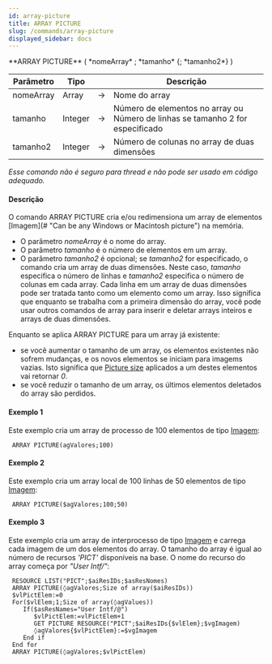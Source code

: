 ```yaml
---
id: array-picture
title: ARRAY PICTURE
slug: /commands/array-picture
displayed_sidebar: docs
---
```


<!--REF #_command_.ARRAY PICTURE.Syntax-->**ARRAY PICTURE** ( *nomeArray* ; *tamanho* {; *tamanho2*} )<!-- END REF-->
<!--REF #_command_.ARRAY PICTURE.Params-->
| Parâmetro | Tipo |  | Descrição |
| --- | --- | --- | --- |
| nomeArray | Array | &#8594;  | Nome do array |
| tamanho | Integer | &#8594;  | Número de elementos no array ou Número de linhas se tamanho 2 for especificado |
| tamanho2 | Integer | &#8594;  | Número de colunas no array de duas dimensões |

<!-- END REF-->

*Esse comando não é seguro para thread e não pode ser usado em código adequado.*


#### Descrição 

<!--REF #_command_.ARRAY PICTURE.Summary-->O comando ARRAY PICTURE cria e/ou redimensiona um array de elementos [Imagem](# "Can be any Windows or Macintosh picture") na memória.<!-- END REF-->

* O parâmetro *nomeArray* é o nome do array.
* O parâmetro *tamanho* é o número de elementos em um array.
* O parâmetro *tamanho2* é opcional; se *tamanho2* for especificado, o comando cria um array de duas dimensões. Neste caso, *tamanho* especifica o número de linhas e *tamanho2* especifica o número de colunas em cada array. Cada linha em um array de duas dimensões pode ser tratada tanto como um elemento como um array. Isso significa que enquanto se trabalha com a primeira dimensão do array, você pode usar outros comandos de array para inserir e deletar arrays inteiros e arrays de duas dimensões.

Enquanto se aplica ARRAY PICTURE para um array já existente:

* se você aumentar o tamanho de um array, os elementos existentes não sofrem mudanças, e os novos elementos se iniciam para imagems vazias. Isto significa que [Picture size](picture-size.md "Picture size") aplicados a um destes elementos vai retornar *0*.
* se você reduzir o tamanho de um array, os últimos elementos deletados do array são perdidos.

#### Exemplo 1 

Este exemplo cria um array de processo de 100 elementos de tipo [Imagem](# "Can be any Windows or Macintosh picture"):

```4d
 ARRAY PICTURE(agValores;100)
```

#### Exemplo 2 

Este exemplo cria um array local de 100 linhas de 50 elementos de tipo [Imagem](# "Can be any Windows or Macintosh picture"):

```4d
 ARRAY PICTURE($agValores;100;50)
```

#### Exemplo 3 

Este exemplo cria um array de interprocesso de tipo [Imagem](# "Can be any Windows or Macintosh picture") e carrega cada imagem de um dos elementos do array. O tamanho do array é igual ao número de recursos *'PICT'* disponíveis na base. O nome do recurso do array começa por *"User Intf/"*:

```4d
 RESOURCE LIST("PICT";$aiResIDs;$asResNomes)
 ARRAY PICTURE(◊agValores;Size of array($aiResIDs))
 $vlPictElem:=0
 For($vlElem;1;Size of array(◊agValues))
    If($asResNames="User Intf/@")
       $vlPictElem:=vlPictElem+1
       GET PICTURE RESOURCE("PICT";$aiResIDs{$vlElem};$vgImagem)
       ◊agValores{$vlPictElem}:=$vgImagem
    End if
 End for
 ARRAY PICTURE(◊agValores;$vlPictElem)
```

